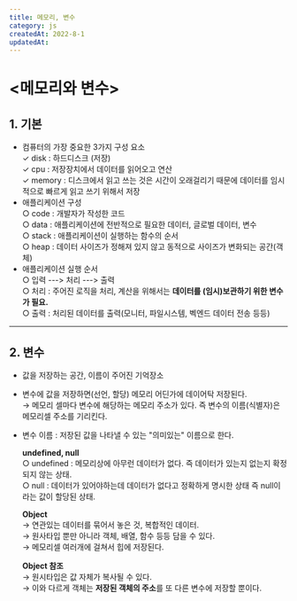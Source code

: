 ```yaml
---
title: 메모리, 변수
category: js
createdAt: 2022-8-1
updatedAt:
---
```


# <메모리와 변수>

## 1. 기본

- 컴퓨터의 가장 중요한 3가지 구성 요소  
  ✓ disk : 하드디스크 (저장)  
  ✓ cpu : 저장장치에서 데이터를 읽어오고 연산  
  ✓ memory : 디스크에서 읽고 쓰는 것은 시간이 오래걸리기 때문에 데이터를 임시적으로 빠르게 읽고 쓰기 위해서 저장
- 애플리케이션 구성  
  ○ code : 개발자가 작성한 코드  
  ○ data : 애플리케이션에 전반적으로 필요한 데이터, 글로벌 데이터, 변수  
  ○ stack : 애플리케이션이 실행하는 함수의 순서  
  ○ heap : 데이터 사이즈가 정해져 있지 않고 동적으로 사이즈가 변화되는 공간(객체)
- 애플리케이션 실행 순서  
  ○ 입력 ---> 처리 ---> 출력  
  ○ 처리 : 주어진 로직을 처리, 계산을 위해서는 **데이터를 (임시)보관하기 위한 변수가 필요.**  
  ○ 출력 : 처리된 데이터를 출력(모니터, 파일시스템, 벡엔드 데이터 전송 등등)

---

## 2. 변수

- 값을 저장하는 공간, 이름이 주어진 기억장소
- 변수에 값을 저장하면(선언, 할당) 메모리 어딘가에 데이어탁 저장된다.  
  → 메모리 셀마다 변수에 해당하는 메모리 주소가 있다. 즉 변수의 이름(식별자)은 메모리셀 주소를 기리킨다.
- 변수 이름 : 저장된 값을 나타낼 수 있는 "의미있는" 이름으로 한다.

  **undefined, null**  
   ○ undefined : 메모리상에 아무런 데이터가 없다. 즉 데이터가 있는지 없는지 확정되지 않는 상태.  
   ○ null : 데이터가 있어야하는데 데이터가 없다고 정확하게 명시한 상태 즉 null이라는 값이 할당된 상태.

  **Object**  
   → 연관있는 데이터를 묶어서 놓은 것, 복합적인 데이터.  
   → 원사타입 뿐만 아니라 객체, 배열, 함수 등등 담을 수 있다.  
   → 메모리셀 여러개에 걸쳐서 힙에 저장된다.

  **Object 참조**  
   → 원시타입은 값 자체가 복사될 수 있다.  
   → 이와 다르게 객체는 **저장된 객체의 주소**를 또 다른 변수에 저장할 뿐이다.
